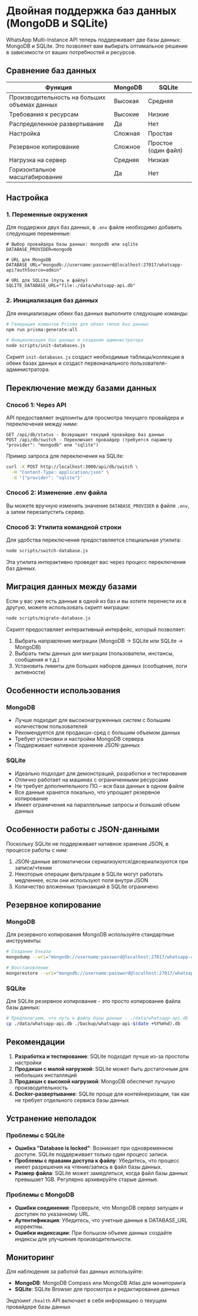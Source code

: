 # Двойная поддержка баз данных (MongoDB и SQLite)

WhatsApp Multi-Instance API теперь поддерживает две базы данных: MongoDB и SQLite. Это позволяет вам выбирать оптимальное решение в зависимости от ваших потребностей и ресурсов.

## Сравнение баз данных

| Функция | MongoDB | SQLite |
|---------|---------|--------|
| Производительность на больших объемах данных | Высокая | Средняя |
| Требования к ресурсам | Высокие | Низкие |
| Распределенное развертывание | Да | Нет |
| Настройка | Сложная | Простая |
| Резервное копирование | Сложное | Простое (один файл) |
| Нагрузка на сервер | Средняя | Низкая |
| Горизонтальное масштабирование | Да | Нет |

## Настройка

### 1. Переменные окружения

Для поддержки двух баз данных, в `.env` файле необходимо добавить следующие переменные:

```
# Выбор провайдера базы данных: mongodb или sqlite
DATABASE_PROVIDER=mongodb

# URL для MongoDB
DATABASE_URL="mongodb://username:password@localhost:27017/whatsapp-api?authSource=admin"

# URL для SQLite (путь к файлу)
SQLITE_DATABASE_URL="file:./data/whatsapp-api.db"
```

### 2. Инициализация баз данных

Для инициализации обеих баз данных выполните следующие команды:

```bash
# Генерация клиентов Prisma для обоих типов баз данных
npm run prisma:generate:all

# Инициализация баз данных и создание администратора
node scripts/init-databases.js
```

Скрипт `init-databases.js` создаст необходимые таблицы/коллекции в обеих базах данных и создаст первоначального пользователя-администратора.

## Переключение между базами данных

### Способ 1: Через API

API предоставляет эндпоинты для просмотра текущего провайдера и переключения между ними:

```
GET /api/db/status - Возвращает текущий провайдер баз данных
POST /api/db/switch - Переключает провайдер (требуется параметр "provider": "mongodb" или "sqlite")
```

Пример запроса для переключения на SQLite:

```bash
curl -X POST http://localhost:3000/api/db/switch \
  -H "Content-Type: application/json" \
  -d '{"provider": "sqlite"}'
```

### Способ 2: Изменение .env файла

Вы можете вручную изменить значение `DATABASE_PROVIDER` в файле `.env`, а затем перезапустить сервер.

### Способ 3: Утилита командной строки

Для удобства переключения предоставляется специальная утилита:

```bash
node scripts/switch-database.js
```

Эта утилита интерактивно проведет вас через процесс переключения баз данных.

## Миграция данных между базами

Если у вас уже есть данные в одной из баз и вы хотите перенести их в другую, можете использовать скрипт миграции:

```bash
node scripts/migrate-database.js
```

Скрипт предоставляет интерактивный интерфейс, который позволяет:
1. Выбрать направление миграции (MongoDB → SQLite или SQLite → MongoDB)
2. Выбрать типы данных для миграции (пользователи, инстансы, сообщения и т.д.)
3. Установить лимиты для больших наборов данных (сообщения, логи активности)

## Особенности использования

### MongoDB

- Лучше подходит для высоконагруженных систем с большим количеством пользователей
- Рекомендуется для продакшн-сред с большим объемом данных
- Требует установки и настройки MongoDB сервера
- Поддерживает нативное хранение JSON-данных

### SQLite

- Идеально подходит для демонстраций, разработки и тестирования
- Отлично работает на машинах с ограниченными ресурсами
- Не требует дополнительного ПО – вся база данных в одном файле
- Все данные хранятся локально, что упрощает резервное копирование
- Имеет ограничения на параллельные запросы и больший объем данных

## Особенности работы с JSON-данными

Поскольку SQLite не поддерживает нативное хранение JSON, в процессе работы с ним:

1. JSON-данные автоматически сериализуются/десериализуются при записи/чтении
2. Некоторые операции фильтрации в SQLite могут работать медленнее, если они используют поля внутри JSON
3. Количество вложенных транзакций в SQLite ограничено

## Резервное копирование

### MongoDB

Для резервного копирования MongoDB используйте стандартные инструменты:

```bash
# Создание бэкапа
mongodump --uri="mongodb://username:password@localhost:27017/whatsapp-api" --out=./backup

# Восстановление
mongorestore --uri="mongodb://username:password@localhost:27017/whatsapp-api" ./backup
```

### SQLite

Для SQLite резервное копирование - это просто копирование файла базы данных:

```bash
# Предполагаем, что путь к файлу базы данных - ./data/whatsapp-api.db
cp ./data/whatsapp-api.db ./backup/whatsapp-api-$(date +%Y%m%d).db
```

## Рекомендации

1. **Разработка и тестирование**: SQLite подходит лучше из-за простоты настройки
2. **Продакшн с малой нагрузкой**: SQLite может быть достаточным для небольших инсталляций
3. **Продакшн с высокой нагрузкой**: MongoDB обеспечит лучшую производительность
4. **Docker-развертывание**: SQLite проще для контейнеризации, так как не требует отдельного сервиса базы данных

## Устранение неполадок

### Проблемы с SQLite

- **Ошибка "Database is locked"**: Возникает при одновременном доступе. SQLite поддерживает только один процесс записи.
- **Проблемы с правами доступа к файлу**: Убедитесь, что процесс имеет разрешения на чтение/запись в файл базы данных.
- **Размер файла**: SQLite может замедляться, когда файл базы данных превышает 1GB. Регулярно архивируйте старые данные.

### Проблемы с MongoDB

- **Ошибки соединения**: Проверьте, что MongoDB сервер запущен и доступен по указанному URL.
- **Аутентификация**: Убедитесь, что учетные данные в DATABASE_URL корректны.
- **Ошибки индексации**: При большом объеме данных создайте индексы для улучшения производительности.

## Мониторинг

Для наблюдения за работой баз данных используйте:

- **MongoDB**: MongoDB Compass или MongoDB Atlas для мониторинга
- **SQLite**: SQLite Browser для просмотра и редактирования данных

Эндпоинт `/health` API включает в себя информацию о текущем провайдере базы данных